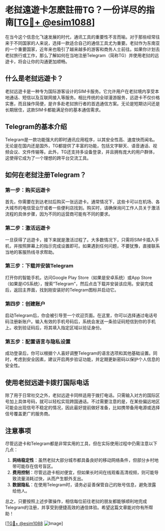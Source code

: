 # 老挝遠遊卡怎麽註冊TG？一份详尽的指南[[TG💪+ @esim1088](https://t.me/s/esim1088)]

在当今这个信息化飞速发展的时代，通讯工具的重要性不言而喻。对于那些经常往来于不同国家的人来说，选择一款适合自己的通信工具尤为重要。老挝作为东南亚的一个重要国家，近年来也吸引了越来越多的游客和商务人士前往。如果你计划去老挝旅行或工作，那么了解如何在当地注册Telegram（简称TG）并使用老挝的远遊卡，将会让你的沟通更加顺畅。

## 什么是老挝远遊卡？

老挝远遊卡是一种专为国际游客设计的SIM卡服务。它允许用户在老挝境内享受本地通话、短信以及互联网接入等服务。相比传统的全球漫游服务，远遊卡不仅价格实惠，而且操作简便，是许多赴老挝旅行者的首选通信方案。无论是短期访问还是长期居住，这款SIM卡都能满足你的基本通信需求。

## Telegram的基本介绍

Telegram是一款功能强大的即时通讯应用程序，以其安全性高、速度快而闻名。无论是在国内还是国外，TG都提供了丰富的功能，包括文字聊天、语音通话、视频会议、文件传输等。此外，TG还支持多设备登录，并且拥有庞大的用户群体，这使得它成为了一个理想的跨平台交流工具。

## 如何在老挝注册Telegram？

### 第一步：购买远遊卡

首先，你需要在到达老挝后购买一张远遊卡。通常情况下，这些卡可以在机场、各大城市的电信营业厅或者一些便利店找到。购买时，请确保询问工作人员关于激活流程的具体步骤，因为不同的运营商可能有不同的要求。

### 第二步：激活远遊卡

一旦获得了远遊卡，接下来就是激活过程了。大多数情况下，只需将SIM卡插入手机，并按照屏幕上的指示完成设置即可。如果遇到任何问题，不要犹豫，直接联系当地的客服热线寻求帮助。

### 第三步：下载并安装Telegram

打开你的智能手机，访问Google Play Store（如果是安卓系统）或App Store（如果是iOS系统），搜索“Telegram”，然后点击下载并安装该应用。安装完成后，返回主界面，找到刚安装好的Telegram图标并启动它。

### 第四步：创建账户

启动Telegram后，你会被引导至一个欢迎页面。在这里，你可以选择通过电话号码注册新账户。输入有效的手机号码后，系统会发送一条验证码短信到你的手机上。收到验证码后，将其填入指定区域以验证身份。

### 第五步：配置语言与隐私设置

成功登录后，你可以根据个人喜好调整Telegram的语言选项和其他基础设置。同时，考虑到安全因素，建议开启两步验证功能，并定期更新密码以保护个人信息的安全性。

## 使用老挝远遊卡拨打国际电话

除了用于日常社交之外，老挝远遊卡同样适用于拨打电话。只需输入对方的国际区号加上具体号码，就可以轻松实现跨国通话。不过需要注意的是，在某些偏远地区可能会出现信号不稳定的情况，因此最好提前做好准备，比如携带备用电源或选择信号覆盖更广的服务商。

## 注意事项

尽管远遊卡和Telegram都是非常实用的工具，但在实际使用过程中仍需注意以下几点：

1. **网络稳定性**：虽然老挝大部分城市都具备良好的移动网络条件，但部分乡村地带可能存在信号盲区。
2. **费用控制**：尽管远遊卡相对便宜，但如果长时间在线观看高清视频，则可能导致流量消耗过快，从而产生额外支出。
3. **数据隐私**：在使用Telegram时，请务必妥善保管自己的账号信息，避免泄露给他人。

总之，只要按照上述步骤操作，相信每位前往老挝的朋友都能够顺利地完成Telegram的注册，并享受到便捷高效的通信体验。希望这篇文章能对你有所帮助！

[[TG💪+ @esim1088](https://t.me/s/esim1088) ![Image](https://i.postimg.cc/4NQfJmqS/Snipaste-2025-05-13-00-14-12.png)]